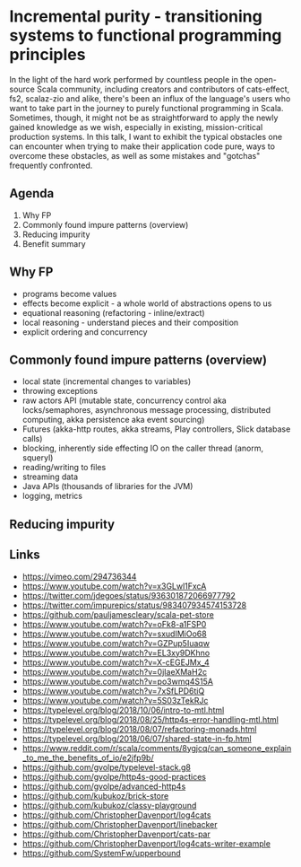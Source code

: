 # Incremental purity - transitioning systems to functional programming principles

In the light of the hard work performed by countless people in the open-source Scala community, including creators and contributors of cats-effect, fs2, scalaz-zio and alike, there's been an influx of the language's users who want to take part in the journey to purely functional programming in Scala. Sometimes, though, it might not be as straightforward to apply the newly gained knowledge as we wish, especially in existing, mission-critical production systems. In this talk, I want to exhibit the typical obstacles one can encounter when trying to make their application code pure, ways to overcome these obstacles, as well as some mistakes and "gotchas" frequently confronted.

## Agenda
1. Why FP
2. Commonly found impure patterns (overview)
3. Reducing impurity
4. Benefit summary

## Why FP

- programs become values
- effects become explicit - a whole world of abstractions opens to us
- equational reasoning (refactoring - inline/extract)
- local reasoning - understand pieces and their composition
- explicit ordering and concurrency

## Commonly found impure patterns (overview)
- local state (incremental changes to variables)
- throwing exceptions
- raw actors API (mutable state, concurrency control aka locks/semaphores, asynchronous message processing, distributed computing, akka persistence aka event sourcing)
- Futures (akka-http routes, akka streams, Play controllers, Slick database calls)
- blocking, inherently side effecting IO on the caller thread (anorm, squeryl)
- reading/writing to files
- streaming data
- Java APIs (thousands of libraries for the JVM)
- logging, metrics

## Reducing impurity







## Links

- https://vimeo.com/294736344
- https://www.youtube.com/watch?v=x3GLwl1FxcA
- https://twitter.com/jdegoes/status/936301872066977792
- https://twitter.com/impurepics/status/983407934574153728
- https://github.com/pauljamescleary/scala-pet-store
- https://www.youtube.com/watch?v=oFk8-a1FSP0
- https://www.youtube.com/watch?v=sxudIMiOo68
- https://www.youtube.com/watch?v=GZPup5Iuaqw
- https://www.youtube.com/watch?v=EL3xy9DKhno
- https://www.youtube.com/watch?v=X-cEGEJMx_4
- https://www.youtube.com/watch?v=0jIaeXMaH2c
- https://www.youtube.com/watch?v=po3wmq4S15A
- https://www.youtube.com/watch?v=7xSfLPD6tiQ
- https://www.youtube.com/watch?v=5S03zTekRJc
- https://typelevel.org/blog/2018/10/06/intro-to-mtl.html
- https://typelevel.org/blog/2018/08/25/http4s-error-handling-mtl.html
- https://typelevel.org/blog/2018/08/07/refactoring-monads.html
- https://typelevel.org/blog/2018/06/07/shared-state-in-fp.html
- https://www.reddit.com/r/scala/comments/8ygjcq/can_someone_explain_to_me_the_benefits_of_io/e2jfp9b/
- https://github.com/gvolpe/typelevel-stack.g8
- https://github.com/gvolpe/http4s-good-practices
- https://github.com/gvolpe/advanced-http4s
- https://github.com/kubukoz/brick-store
- https://github.com/kubukoz/classy-playground
- https://github.com/ChristopherDavenport/log4cats
- https://github.com/ChristopherDavenport/linebacker
- https://github.com/ChristopherDavenport/cats-par
- https://github.com/ChristopherDavenport/log4cats-writer-example
- https://github.com/SystemFw/upperbound